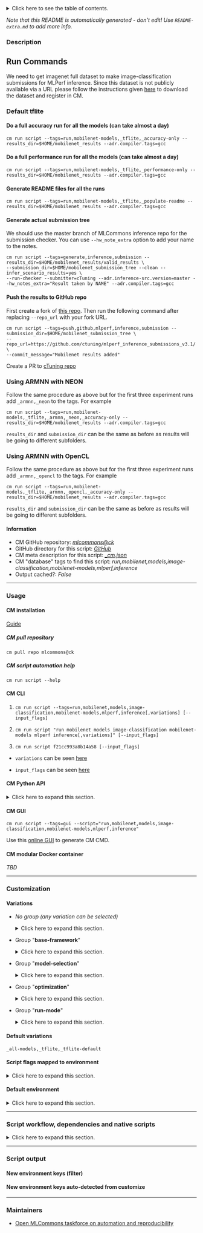 <details>
<summary>Click here to see the table of contents.</summary>

* [Description](#description)
* [Information](#information)
* [Usage](#usage)
  * [ CM installation](#cm-installation)
  * [ CM script automation help](#cm-script-automation-help)
  * [ CM CLI](#cm-cli)
  * [ CM Python API](#cm-python-api)
  * [ CM GUI](#cm-gui)
  * [ CM modular Docker container](#cm-modular-docker-container)
* [Customization](#customization)
  * [ Variations](#variations)
  * [ Script flags mapped to environment](#script-flags-mapped-to-environment)
  * [ Default environment](#default-environment)
* [Script workflow, dependencies and native scripts](#script-workflow-dependencies-and-native-scripts)
* [Script output](#script-output)
* [New environment keys (filter)](#new-environment-keys-(filter))
* [New environment keys auto-detected from customize](#new-environment-keys-auto-detected-from-customize)
* [Maintainers](#maintainers)

</details>

*Note that this README is automatically generated - don't edit! Use `README-extra.md` to add more info.*

### Description

## Run Commands

We need to get imagenet full dataset to make image-classification submissions for MLPerf inference. Since this dataset is not publicly available via a URL please follow the instructions given [here](https://github.com/mlcommons/ck/blob/master/cm-mlops/script/get-dataset-imagenet-val/README-extra.md) to download the dataset and register in CM.  

### Default tflite


#### Do a full accuracy run for all the models (can take almost a day)

```
cm run script --tags=run,mobilenet-models,_tflite,_accuracy-only --results_dir=$HOME/mobilenet_results --adr.compiler.tags=gcc
```


#### Do a full performance run for all the models (can take almost a day)
```
cm run script --tags=run,mobilenet-models,_tflite,_performance-only --results_dir=$HOME/mobilenet_results --adr.compiler.tags=gcc
```

#### Generate README files for all the runs
```
cm run script --tags=run,mobilenet-models,_tflite,_populate-readme --results_dir=$HOME/mobilenet_results --adr.compiler.tags=gcc
```

#### Generate actual submission tree

We should use the master branch of MLCommons inference repo for the submission checker. You can use `--hw_note_extra` option to add your name to the notes.
```
cm run script --tags=generate,inference,submission --results_dir=$HOME/mobilenet_results/valid_results \
--submission_dir=$HOME/mobilenet_submission_tree --clean --infer_scenario_results=yes \
--run-checker --submitter=cTuning --adr.inference-src.version=master --hw_notes_extra="Result taken by NAME" --adr.compiler.tags=gcc
```

#### Push the results to GitHub repo

First create a fork of [this repo](https://github.com/ctuning/mlperf_inference_submissions_v3.0/). Then run the following command after replacing `--repo_url` with your fork URL.
```
cm run script --tags=push,github,mlperf,inference,submission --submission_dir=$HOME/mobilenet_submission_tree \
--repo_url=https://github.com/ctuning/mlperf_inference_submissions_v3.1/ \
--commit_message="Mobilenet results added"
```

Create a PR to [cTuning repo](https://github.com/ctuning/mlperf_inference_submissions_v3.1/)

### Using ARMNN with NEON

Follow the same procedure as above but for the first three experiment runs add `_armnn,_neon` to the tags. For example
```
cm run script --tags=run,mobilenet-models,_tflite,_armnn,_neon,_accuracy-only --results_dir=$HOME/mobilenet_results --adr.compiler.tags=gcc
```

`results_dir` and `submission_dir` can be the same as before as results will be going to different subfolders. 

### Using ARMNN with OpenCL
Follow the same procedure as above but for the first three experiment runs add `_armnn,_opencl` to the tags. For example
```
cm run script --tags=run,mobilenet-models,_tflite,_armnn,_opencl,_accuracy-only --results_dir=$HOME/mobilenet_results --adr.compiler.tags=gcc
```

`results_dir` and `submission_dir` can be the same as before as results will be going to different subfolders. 

#### Information

* CM GitHub repository: *[mlcommons@ck](https://github.com/mlcommons/ck/tree/master/cm-mlops)*
* GitHub directory for this script: *[GitHub](https://github.com/mlcommons/ck/tree/master/cm-mlops/script/run-mlperf-inference-mobilenet-models)*
* CM meta description for this script: *[_cm.json](_cm.json)*
* CM "database" tags to find this script: *run,mobilenet,models,image-classification,mobilenet-models,mlperf,inference*
* Output cached?: *False*
___
### Usage

#### CM installation

[Guide](https://github.com/mlcommons/ck/blob/master/docs/installation.md)

##### CM pull repository

```cm pull repo mlcommons@ck```

##### CM script automation help

```cm run script --help```

#### CM CLI

1. `cm run script --tags=run,mobilenet,models,image-classification,mobilenet-models,mlperf,inference[,variations] [--input_flags]`

2. `cm run script "run mobilenet models image-classification mobilenet-models mlperf inference[,variations]" [--input_flags]`

3. `cm run script f21cc993a8b14a58 [--input_flags]`

* `variations` can be seen [here](#variations)

* `input_flags` can be seen [here](#script-flags-mapped-to-environment)

#### CM Python API

<details>
<summary>Click here to expand this section.</summary>

```python

import cmind

r = cmind.access({'action':'run'
                  'automation':'script',
                  'tags':'run,mobilenet,models,image-classification,mobilenet-models,mlperf,inference'
                  'out':'con',
                  ...
                  (other input keys for this script)
                  ...
                 })

if r['return']>0:
    print (r['error'])

```

</details>


#### CM GUI

```cm run script --tags=gui --script="run,mobilenet,models,image-classification,mobilenet-models,mlperf,inference"```

Use this [online GUI](https://cKnowledge.org/cm-gui/?tags=run,mobilenet,models,image-classification,mobilenet-models,mlperf,inference) to generate CM CMD.

#### CM modular Docker container

*TBD*

___
### Customization


#### Variations

  * *No group (any variation can be selected)*
    <details>
    <summary>Click here to expand this section.</summary>

    * `_armnn`
      - Environment variables:
        - *CM_MLPERF_USE_ARMNN_LIBRARY*: `yes`
      - Workflow:
    * `_neon`
      - Environment variables:
        - *CM_MLPERF_USE_NEON*: `yes`
      - Workflow:
    * `_only-fp32`
      - Environment variables:
        - *CM_MLPERF_RUN_INT8*: `no`
      - Workflow:
    * `_only-int8`
      - Environment variables:
        - *CM_MLPERF_RUN_FP32*: `no`
      - Workflow:
    * `_opencl`
      - Environment variables:
        - *CM_MLPERF_USE_OPENCL*: `yes`
      - Workflow:
    * `_tflite,armnn`
      - Environment variables:
        - *CM_MLPERF_TFLITE_ARMNN*: `yes`
      - Workflow:
    * `_tflite,armnn,neon`
      - Environment variables:
        - *CM_MLPERF_TFLITE_ARMNN_NEON*: `yes`
      - Workflow:
    * `_tflite,armnn,opencl`
      - Environment variables:
        - *CM_MLPERF_TFLITE_ARMNN_OPENCL*: `yes`
      - Workflow:

    </details>


  * Group "**base-framework**"
    <details>
    <summary>Click here to expand this section.</summary>

    * **`_tflite`** (default)
      - Workflow:

    </details>


  * Group "**model-selection**"
    <details>
    <summary>Click here to expand this section.</summary>

    * **`_all-models`** (default)
      - Environment variables:
        - *CM_MLPERF_RUN_MOBILENETS*: `yes`
        - *CM_MLPERF_RUN_EFFICIENTNETS*: `yes`
      - Workflow:
    * `_efficientnet`
      - Environment variables:
        - *CM_MLPERF_RUN_EFFICIENTNETS*: `yes`
      - Workflow:
    * `_mobilenet`
      - Environment variables:
        - *CM_MLPERF_RUN_MOBILENETS*: `yes`
      - Workflow:

    </details>


  * Group "**optimization**"
    <details>
    <summary>Click here to expand this section.</summary>

    * **`_tflite-default`** (default)
      - Environment variables:
        - *CM_MLPERF_TFLITE_DEFAULT_MODE*: `yes`
      - Workflow:

    </details>


  * Group "**run-mode**"
    <details>
    <summary>Click here to expand this section.</summary>

    * `_accuracy-only`
      - Environment variables:
        - *CM_MLPERF_FIND_PERFORMANCE_MODE*: `no`
        - *CM_MLPERF_ACCURACY_MODE*: `yes`
        - *CM_MLPERF_SUBMISSION_MODE*: `no`
      - Workflow:
    * `_find-performance`
      - Environment variables:
        - *CM_MLPERF_FIND_PERFORMANCE_MODE*: `yes`
        - *CM_MLPERF_SUBMISSION_MODE*: `no`
      - Workflow:
    * `_performance-only`
      - Environment variables:
        - *CM_MLPERF_FIND_PERFORMANCE_MODE*: `no`
        - *CM_MLPERF_PERFORMANCE_MODE*: `yes`
        - *CM_MLPERF_SUBMISSION_MODE*: `no`
      - Workflow:
    * `_populate-readme`
      - Environment variables:
        - *CM_MLPERF_FIND_PERFORMANCE_MODE*: `no`
        - *CM_MLPERF_POPULATE_README*: `yes`
      - Workflow:
    * `_submission`
      - Environment variables:
        - *CM_MLPERF_FIND_PERFORMANCE_MODE*: `no`
        - *CM_MLPERF_SUBMISSION_MODE*: `yes`
      - Workflow:

    </details>


#### Default variations

`_all-models,_tflite,_tflite-default`

#### Script flags mapped to environment
<details>
<summary>Click here to expand this section.</summary>

* `--find-performance=value`  &rarr;  `CM_MLPERF_FIND_PERFORMANCE_MODE=value`
* `--imagenet_path=value`  &rarr;  `IMAGENET_PATH=value`
* `--no-rerun=value`  &rarr;  `CM_MLPERF_NO_RERUN=value`
* `--power=value`  &rarr;  `CM_MLPERF_POWER=value`
* `--results_dir=value`  &rarr;  `CM_MLPERF_RESULTS_DIR=value`
* `--submission=value`  &rarr;  `CM_MLPERF_SUBMISSION_MODE=value`
* `--submission_dir=value`  &rarr;  `CM_MLPERF_SUBMISSION_DIR=value`

**Above CLI flags can be used in the Python CM API as follows:**

```python
r=cm.access({... , "find-performance":...}
```

</details>

#### Default environment

<details>
<summary>Click here to expand this section.</summary>

These keys can be updated via `--env.KEY=VALUE` or `env` dictionary in `@input.json` or using script flags.

* CM_MLPERF_RUN_MOBILENETS: `no`
* CM_MLPERF_RUN_EFFICIENTNETS: `no`
* CM_MLPERF_NO_RERUN: `no`
* CM_MLPERF_RUN_FP32: `yes`
* CM_MLPERF_RUN_INT8: `yes`

</details>

___
### Script workflow, dependencies and native scripts

<details>
<summary>Click here to expand this section.</summary>

  1. ***Read "deps" on other CM scripts from [meta](https://github.com/mlcommons/ck/tree/master/cm-mlops/script/run-mlperf-inference-mobilenet-models/_cm.json)***
     * get,sys-utils-cm
       - CM script: [get-sys-utils-cm](https://github.com/mlcommons/ck/tree/master/cm-mlops/script/get-sys-utils-cm)
  1. ***Run "preprocess" function from [customize.py](https://github.com/mlcommons/ck/tree/master/cm-mlops/script/run-mlperf-inference-mobilenet-models/customize.py)***
  1. Read "prehook_deps" on other CM scripts from [meta](https://github.com/mlcommons/ck/tree/master/cm-mlops/script/run-mlperf-inference-mobilenet-models/_cm.json)
  1. ***Run native script if exists***
     * [run.sh](https://github.com/mlcommons/ck/tree/master/cm-mlops/script/run-mlperf-inference-mobilenet-models/run.sh)
  1. Read "posthook_deps" on other CM scripts from [meta](https://github.com/mlcommons/ck/tree/master/cm-mlops/script/run-mlperf-inference-mobilenet-models/_cm.json)
  1. ***Run "postrocess" function from [customize.py](https://github.com/mlcommons/ck/tree/master/cm-mlops/script/run-mlperf-inference-mobilenet-models/customize.py)***
  1. Read "post_deps" on other CM scripts from [meta](https://github.com/mlcommons/ck/tree/master/cm-mlops/script/run-mlperf-inference-mobilenet-models/_cm.json)
</details>

___
### Script output
#### New environment keys (filter)

#### New environment keys auto-detected from customize

___
### Maintainers

* [Open MLCommons taskforce on automation and reproducibility](https://github.com/mlcommons/ck/blob/master/docs/taskforce.md)